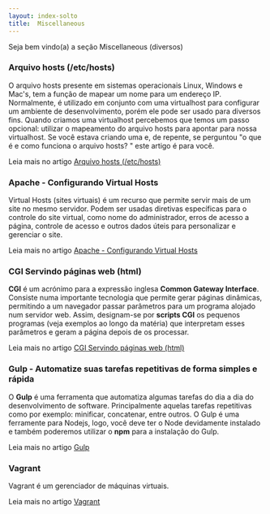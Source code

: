 ```yaml
---
layout: index-solto
title:  Miscellaneous
---
```


Seja bem vindo(a) a seção Miscellaneous (diversos)
   

### Arquivo hosts (/etc/hosts)

O arquivo hosts presente em sistemas operacionais Linux, Windows e Mac's, tem a função de mapear um nome para um 
endereço IP. Normalmente, é utilizado em conjunto com uma virtualhost para configurar um ambiente de desenvolvimento, 
porém ele pode ser usado para diversos fins. Quando criamos uma virtualhost percebemos que temos um passo opcional: 
utilizar o mapeamento do arquivo hosts para apontar para nossa virtualhost. Se você estava criando uma e, de 
repente, se perguntou "o que é e como funciona o arquivo hosts? " este artigo é para você.

Leia mais no artigo [Arquivo hosts (/etc/hosts)](/misc/arquivo-hosts/)


### Apache - Configurando Virtual Hosts

Virtual Hosts (sites virtuais) é um recurso que permite servir mais de um site no mesmo servidor. Podem ser usadas 
diretivas específicas para o controle do site virtual, como nome do administrador, erros de acesso a página, controle de
acesso e outros dados úteis para personalizar e gerenciar o site.

Leia mais no artigo [Apache - Configurando Virtual Hosts](/misc/apache-virtual-host/)


### CGI Servindo páginas web (html)

__CGI__ é um acrónimo para a expressão inglesa __Common Gateway Interface__. Consiste numa importante tecnologia que 
permite gerar páginas dinâmicas, permitindo a um navegador passar parâmetros para um programa alojado num servidor web.
Assim, designam-se por __scripts CGI__ os pequenos programas (veja exemplos ao longo da matéria) que interpretam esses
parâmetros e geram a página depois de os processar.

Leia mais no artigo [CGI Servindo páginas web (html)](/misc/cgi-common-gateway-interface/)


### Gulp - Automatize suas tarefas repetitivas de forma simples e rápida

O __Gulp__ é uma ferramenta que automatiza algumas tarefas do dia a dia do desenvolvimento de software. Principalmente
aquelas tarefas repetitivas como por exemplo: minificar, concatenar, entre outros. O Gulp é uma ferramente para Nodejs, 
logo, você deve ter o Node devidamente instalado e também poderemos utilizar o __npm__ para a instalação do Gulp.

Leia mais no artigo [Gulp](/misc/gulp/)


### Vagrant

Vagrant é um gerenciador de máquinas virtuais.

Leia mais no artigo [Vagrant](/misc/vagrant/)
